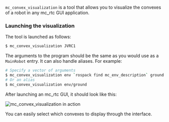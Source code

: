 `mc_convex_visualization` is a tool that allows you to visualize the convexes of a robot in any mc_rtc GUI application.

### Launching the visualization

The tool is launched as follows:

```bash
$ mc_convex_visualization JVRC1
```

The arguments to the program should be the same as you would use as a `MainRobot` entry. It can also handle aliases. For example:

```bash
# Specify a vector of arguments
$ mc_convex_visualization env `rospack find mc_env_description` ground
# Or an alias
$ mc_convex_visualization env/ground
```

After launching an mc_rtc GUI, it should look like this:

<img src="{{site.baseurl_root}}/assets/tutorials/tools/img/mc_convex_visualization.png" alt="mc_convex_visualization in action" class="img-fluid" />

You can easily select which convexes to display through the interface.
